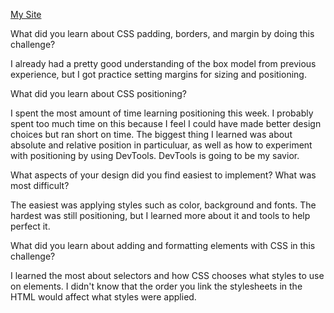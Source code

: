 [My Site](http://BenSanex.github.io)

What did you learn about CSS padding, borders, and margin by doing this challenge?

I already had a pretty good understanding of the box model from previous experience, but I got practice setting margins for sizing and positioning.

What did you learn about CSS positioning?

I spent the most amount of time learning positioning this week.  I probably spent too much time on this because I feel I could have made better design choices but ran short on time.
The biggest thing I learned was about absolute and relative position in particuluar, as well as how to experiment with positioning by using DevTools.  DevTools is going to be my savior.

What aspects of your design did you find easiest to implement? What was most difficult?

The easiest was applying styles such as color, background and fonts. The hardest was still positioning, but I learned more about it and tools to help perfect it.

What did you learn about adding and formatting elements with CSS in this challenge?

I learned the most about selectors and how CSS chooses what styles to use on elements.  I didn't know that the order you link the stylesheets in the HTML would affect what styles were applied.



